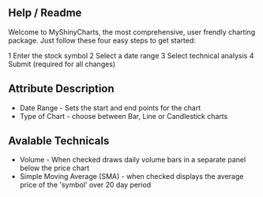 ## Help / Readme

Welcome to MyShinyCharts, the most comprehensive, user frendly charting package. Just follow these four easy steps to get started:

1 Enter the stock symbol
2 Select a date range
3 Select technical analysis
4 Submit (required for all changes)

## Attribute Description

- Date Range - Sets the start and end points for the chart
- Type of Chart - choose between Bar, Line or Candlestick charts

## Avalable Technicals

- Volume - When checked draws daily volume bars in a separate panel below the price chart
- Simple Moving Average (SMA) - when checked displays the average price of the 'symbol' over 20 day period
